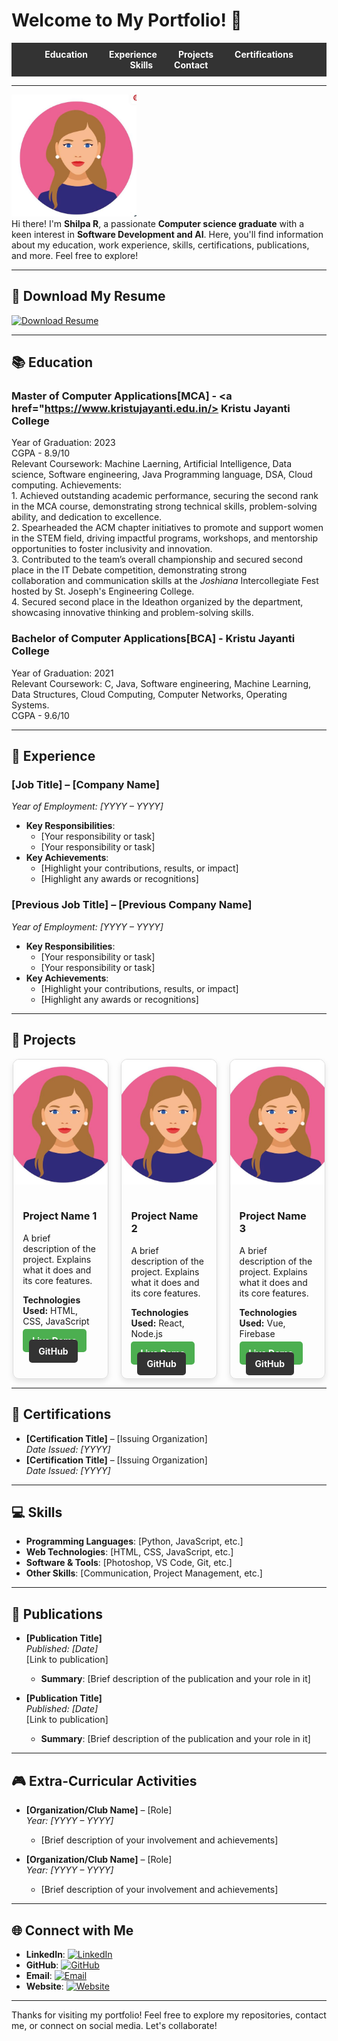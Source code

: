 # Welcome to My Portfolio! 👋

<!-- Menu Bar -->
<div style="background-color: #333; padding: 10px 20px; text-align: center;">
  <a href="#education" style="color: white; text-decoration: none; margin: 0 15px; font-weight: bold;">Education</a>
  <a href="#experience" style="color: white; text-decoration: none; margin: 0 15px; font-weight: bold;">Experience</a>
  <a href="#projects" style="color: white; text-decoration: none; margin: 0 15px; font-weight: bold;">Projects</a>
  <a href="#certifications" style="color: white; text-decoration: none; margin: 0 15px; font-weight: bold;">Certifications</a>
  <a href="#skills" style="color: white; text-decoration: none; margin: 0 15px; font-weight: bold;">Skills</a>
  <a href="#contact" style="color: white; text-decoration: none; margin: 0 15px; font-weight: bold;">Contact</a>
</div>

---

<img src="assets/p1.JPG" alt="Your Name's Picture" width="200"/><br>
Hi there! I'm **Shilpa R**, a passionate **Computer science graduate** with a keen interest in **Software Development and AI**. Here, you'll find information about my education, work experience, skills, certifications, publications, and more. Feel free to explore!

---

## 📄 Download My Resume

<a href="assets/Sample pdf_Resume.pdf" download>
  <img src="https://img.shields.io/badge/Download_Resume-4CAF50?style=flat-square&logo=pdf&logoColor=white" alt="Download Resume" />
</a> <br>

---

## 📚 Education

### Master of Computer Applications[MCA] - <a href="https://www.kristujayanti.edu.in/> Kristu Jayanti College </a> 
Year of Graduation: 2023  
CGPA - 8.9/10 <br>
Relevant Coursework: Machine Laerning, Artificial Intelligence, Data science, Software engineering, Java Programming language, DSA, Cloud computing.
Achievements:<br> 1. Achieved outstanding academic performance, securing the second rank in the MCA course, demonstrating strong technical skills, 
                problem-solving ability, and dedication to excellence.<br>
                2. Spearheaded the ACM chapter initiatives to promote and support women in the STEM field, driving impactful programs, workshops, and                    mentorship opportunities to foster inclusivity and innovation.<br>
                3. Contributed to the team’s overall championship and secured second place in the IT Debate competition, demonstrating strong       
                   collaboration and communication skills at the *Joshiana* Intercollegiate Fest hosted by St. Joseph's Engineering College. <br>
                4. Secured second place in the Ideathon organized by the department, showcasing innovative thinking and problem-solving skills.

### Bachelor of Computer Applications[BCA] - Kristu Jayanti College 
Year of Graduation: 2021  <br>
Relevant Coursework: C, Java, Software engineering, Machine Learning, Data Structures, Cloud Computing, Computer Networks, Operating Systems.<br>
CGPA - 9.6/10

---

## 💼 Experience

### [Job Title] – [Company Name]  
_Year of Employment: [YYYY – YYYY]_  
- **Key Responsibilities**:
  - [Your responsibility or task]
  - [Your responsibility or task]
- **Key Achievements**:
  - [Highlight your contributions, results, or impact]
  - [Highlight any awards or recognitions]

### [Previous Job Title] – [Previous Company Name]  
_Year of Employment: [YYYY – YYYY]_  
- **Key Responsibilities**:
  - [Your responsibility or task]
  - [Your responsibility or task]
- **Key Achievements**:
  - [Highlight your contributions, results, or impact]
  - [Highlight any awards or recognitions]

---

## 📂 Projects
<!-- Flex container -->
<div style="display: flex; flex-wrap: wrap; gap: 20px; justify-content: center;">

  <!-- Project Card 1 -->
  <div style="border: 1px solid #ddd; border-radius: 10px; width: 30%; overflow: hidden; box-shadow: 0 4px 8px rgba(0,0,0,0.1);">
    <img src="assets/p1.JPG" alt="Project 1" style="width: 100%; height: 200px; object-fit: cover;">
    <div style="padding: 15px;">
      <h3>Project Name 1</h3>
      <p>A brief description of the project. Explains what it does and its core features.</p>
      <p><strong>Technologies Used:</strong> HTML, CSS, JavaScript</p>
      <a href="https://your-project-link.com" style="text-decoration: none; color: white; background-color: #4CAF50; padding: 10px 15px; border-radius: 5px; font-weight: bold;">Live Demo</a>
      <a href="https://github.com/yourusername/project1" style="text-decoration: none; color: white; background-color: #333; padding: 10px 15px; border-radius: 5px; font-weight: bold; margin-left: 10px;">GitHub</a>
    </div>
  </div>

  <!-- Project Card 2 -->
  <div style="border: 1px solid #ddd; border-radius: 10px; width: 30%; overflow: hidden; box-shadow: 0 4px 8px rgba(0,0,0,0.1);">
    <img src="assets/p1.JPG" alt="Project 2" style="width: 100%; height: 200px; object-fit: cover;">
    <div style="padding: 15px;">
      <h3>Project Name 2</h3>
      <p>A brief description of the project. Explains what it does and its core features.</p>
      <p><strong>Technologies Used:</strong> React, Node.js</p>
      <a href="https://your-project-link.com" style="text-decoration: none; color: white; background-color: #4CAF50; padding: 10px 15px; border-radius: 5px; font-weight: bold;">Live Demo</a>
      <a href="https://github.com/yourusername/project2" style="text-decoration: none; color: white; background-color: #333; padding: 10px 15px; border-radius: 5px; font-weight: bold; margin-left: 10px;">GitHub</a>
    </div>
  </div>

  <!-- Project Card 3 -->
  <div style="border: 1px solid #ddd; border-radius: 10px; width: 30%; overflow: hidden; box-shadow: 0 4px 8px rgba(0,0,0,0.1);">
    <img src="assets/p1.JPG" alt="Project 3" style="width: 100%; height: 200px; object-fit: cover;">
    <div style="padding: 15px;">
      <h3>Project Name 3</h3>
      <p>A brief description of the project. Explains what it does and its core features.</p>
      <p><strong>Technologies Used:</strong> Vue, Firebase</p>
      <a href="https://your-project-link.com" style="text-decoration: none; color: white; background-color: #4CAF50; padding: 10px 15px; border-radius: 5px; font-weight: bold;">Live Demo</a>
      <a href="https://github.com/yourusername/project3" style="text-decoration: none; color: white; background-color: #333; padding: 10px 15px; border-radius: 5px; font-weight: bold; margin-left: 10px;">GitHub</a>
    </div>
  </div>

</div> <!-- End of flex container -->

<!-- Responsive Design for smaller screens -->
<style>
/* For screens larger than 768px */
@media (min-width: 768px) {
  .project-card {
    width: 30%; /* 3 cards per row */
  }
}

/* For screens smaller than 768px */
@media (max-width: 768px) {
  .project-card {
    width: 48%; /* 2 cards per row */
  }
}

/* For screens smaller than 480px (Mobile) */
@media (max-width: 480px) {
  .project-card {
    width: 100%; /* 1 card per row */
  }

  /* Adjust layout of menu items or other elements as needed */
  .menu-bar a {
    display: block; /* Stack menu items vertically */
    margin: 5px 0;
    padding: 10px;
    font-size: 16px;
  }
}

</style>
------

## 🏅 Certifications

- **[Certification Title]** – [Issuing Organization]  
  _Date Issued: [YYYY]_
- **[Certification Title]** – [Issuing Organization]  
  _Date Issued: [YYYY]_

---

## 💻 Skills

- **Programming Languages**: [Python, JavaScript, etc.]
- **Web Technologies**: [HTML, CSS, JavaScript, etc.]
- **Software & Tools**: [Photoshop, VS Code, Git, etc.]
- **Other Skills**: [Communication, Project Management, etc.]

---

## 📖 Publications

- **[Publication Title]**  
  _Published: [Date]_  
  [Link to publication]
  - **Summary**: [Brief description of the publication and your role in it]

- **[Publication Title]**  
  _Published: [Date]_  
  [Link to publication]
  - **Summary**: [Brief description of the publication and your role in it]

---

## 🎮 Extra-Curricular Activities

- **[Organization/Club Name]** – [Role]  
  _Year: [YYYY – YYYY]_  
  - [Brief description of your involvement and achievements]
  
- **[Organization/Club Name]** – [Role]  
  _Year: [YYYY – YYYY]_  
  - [Brief description of your involvement and achievements]

---

## 🌐 Connect with Me

- **LinkedIn**: [![LinkedIn](https://img.shields.io/badge/LinkedIn-%230077B5?style=for-the-badge&logo=linkedin&logoColor=white)](https://www.linkedin.com/in/yourprofile)
- **GitHub**: [![GitHub](https://img.shields.io/badge/GitHub-%23000000?style=for-the-badge&logo=github&logoColor=white)](https://github.com/yourprofile)
- **Email**: [![Email](https://img.shields.io/badge/Email-%23D14836?style=for-the-badge&logo=gmail&logoColor=white)](mailto:your.email@example.com)
- **Website**: [![Website](https://img.shields.io/badge/Website-%2300A4D3?style=for-the-badge&logo=internet-explorer&logoColor=white)](https://yourwebsite.com)

---

Thanks for visiting my portfolio! Feel free to explore my repositories, contact me, or connect on social media. Let's collaborate! 

